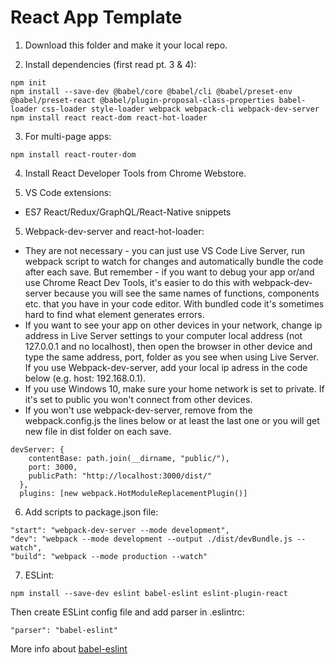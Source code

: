 # React App Template

1. Download this folder and make it your local repo.

2. Install dependencies (first read pt. 3 & 4):
```
npm init
npm install --save-dev @babel/core @babel/cli @babel/preset-env @babel/preset-react @babel/plugin-proposal-class-properties babel-loader css-loader style-loader webpack webpack-cli webpack-dev-server
npm install react react-dom react-hot-loader
```

3. For multi-page apps:
```
npm install react-router-dom
```

4. Install React Developer Tools from Chrome Webstore.

5. VS Code extensions:
- ES7 React/Redux/GraphQL/React-Native snippets

5. Webpack-dev-server and react-hot-loader:
* They are not necessary - you can just use VS Code Live Server, run webpack script to watch for changes and automatically bundle the code after each save. But remember - if you want to debug your app or/and use Chrome React Dev Tools, it's easier to do this with webpack-dev-server because you will see the same names of functions, components etc. that you have in your code editor. With bundled code it's sometimes hard to find what element generates errors.
* If you want to see your app on other devices in your network, change ip address in Live Server settings to your computer local address (not 127.0.0.1 and no localhost), then open the browser in other device and type the same address, port, folder as you see when using Live Server. If you use Webpack-dev-server, add your local ip adress in the code below (e.g. host: 192.168.0.1).
* If you use Windows 10, make sure your home network is set to private. If it's set to public you won't connect from other devices.
* If you won't use webpack-dev-server, remove from the webpack.config.js the lines below or at least the last one or you will get new file in dist folder on each save.
```
devServer: {
    contentBase: path.join(__dirname, "public/"),
    port: 3000,
    publicPath: "http://localhost:3000/dist/"
  },
  plugins: [new webpack.HotModuleReplacementPlugin()]
  ```

6. Add scripts to package.json file:
```
"start": "webpack-dev-server --mode development",
"dev": "webpack --mode development --output ./dist/devBundle.js --watch",
"build": "webpack --mode production --watch"
```

7. ESLint:
```
npm install --save-dev eslint babel-eslint eslint-plugin-react
```
Then create ESLint config file and add parser in .eslintrc:
```
"parser": "babel-eslint"
```
More info about [babel-eslint](https://github.com/babel/babel-eslint)
